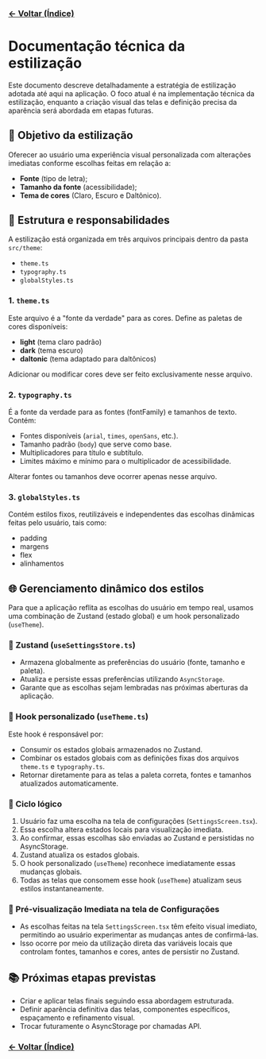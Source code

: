 ### [← Voltar (Índice)](../index.md)

# Documentação técnica da estilização

Este documento descreve detalhadamente a estratégia de estilização adotada até aqui na aplicação. O foco atual é na implementação técnica da estilização, enquanto a criação visual das telas e definição precisa da aparência será abordada em etapas futuras.

## 📌 Objetivo da estilização

Oferecer ao usuário uma experiência visual personalizada com alterações imediatas conforme escolhas feitas em relação a:

- **Fonte** (tipo de letra);
- **Tamanho da fonte** (acessibilidade);
- **Tema de cores** (Claro, Escuro e Daltônico).

## 📂 Estrutura e responsabilidades

A estilização está organizada em três arquivos principais dentro da pasta `src/theme`:

- `theme.ts`
- `typography.ts`
- `globalStyles.ts`

### 1. `theme.ts`

Este arquivo é a "fonte da verdade" para as cores. Define as paletas de cores disponíveis:

- **light** (tema claro padrão)
- **dark** (tema escuro)
- **daltonic** (tema adaptado para daltônicos)

Adicionar ou modificar cores deve ser feito exclusivamente nesse arquivo.

### 2. `typography.ts`

É a fonte da verdade para as fontes (fontFamily) e tamanhos de texto. Contém:

- Fontes disponíveis (`arial`, `times`, `openSans`, etc.).
- Tamanho padrão (`body`) que serve como base.
- Multiplicadores para título e subtítulo.
- Limites máximo e mínimo para o multiplicador de acessibilidade.

Alterar fontes ou tamanhos deve ocorrer apenas nesse arquivo.

### 3. `globalStyles.ts`

Contém estilos fixos, reutilizáveis e independentes das escolhas dinâmicas feitas pelo usuário, tais como:

- padding
- margens
- flex
- alinhamentos

## 🌐 Gerenciamento dinâmico dos estilos

Para que a aplicação reflita as escolhas do usuário em tempo real, usamos uma combinação de Zustand (estado global) e um hook personalizado (`useTheme`).

### 📌 Zustand (`useSettingsStore.ts`)

- Armazena globalmente as preferências do usuário (fonte, tamanho e paleta).
- Atualiza e persiste essas preferências utilizando `AsyncStorage`.
- Garante que as escolhas sejam lembradas nas próximas aberturas da aplicação.

### 📌 Hook personalizado (`useTheme.ts`)

Este hook é responsável por:

- Consumir os estados globais armazenados no Zustand.
- Combinar os estados globais com as definições fixas dos arquivos `theme.ts` e `typography.ts`.
- Retornar diretamente para as telas a paleta correta, fontes e tamanhos atualizados automaticamente.

### 🔄 Ciclo lógico

1. Usuário faz uma escolha na tela de configurações (`SettingsScreen.tsx`).
2. Essa escolha altera estados locais para visualização imediata.
3. Ao confirmar, essas escolhas são enviadas ao Zustand e persistidas no AsyncStorage.
4. Zustand atualiza os estados globais.
5. O hook personalizado (`useTheme`) reconhece imediatamente essas mudanças globais.
6. Todas as telas que consomem esse hook (`useTheme`) atualizam seus estilos instantaneamente.

### 🎯 Pré-visualização Imediata na tela de Configurações

- As escolhas feitas na tela `SettingsScreen.tsx` têm efeito visual imediato, permitindo ao usuário experimentar as mudanças antes de confirmá-las.
- Isso ocorre por meio da utilização direta das variáveis locais que controlam fontes, tamanhos e cores, antes de persistir no Zustand.

## 📚 Próximas etapas previstas

- Criar e aplicar telas finais seguindo essa abordagem estruturada.
- Definir aparência definitiva das telas, componentes específicos, espaçamento e refinamento visual.
- Trocar futuramente o AsyncStorage por chamadas API.

### [← Voltar (Índice)](../index.md)
